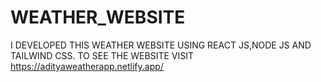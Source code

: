 # WEATHER_WEBSITE
I DEVELOPED THIS WEATHER WEBSITE USING REACT JS,NODE JS AND TAILWIND CSS. TO SEE THE WEBSITE VISIT https://adityaweatherapp.netlify.app/
